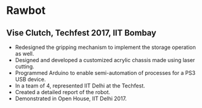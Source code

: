 # Rawbot
## Vise Clutch, Techfest 2017, IIT Bombay
* Redesigned the gripping mechanism to implement the storage operation as well.
* Designed and developed a customized acrylic chassis made using laser cutting.
* Programmed Arduino to enable semi-automation of processes for a PS3 USB device.
* In a team of 4, represented IIT Delhi at the Techfest.
* Created a detailed report of the robot.
* Demonstrated in Open House, IIT Delhi 2017.
